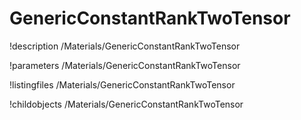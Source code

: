 <!-- MOOSE Documentation Stub: Remove this when content is added. -->

# GenericConstantRankTwoTensor
!description /Materials/GenericConstantRankTwoTensor

!parameters /Materials/GenericConstantRankTwoTensor

!listingfiles /Materials/GenericConstantRankTwoTensor

!childobjects /Materials/GenericConstantRankTwoTensor
